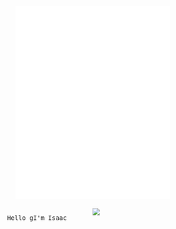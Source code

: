 <div align="center">
  <img src="assets/.inline_braille.svg" width="350" alt="braille art" />
  <br></br>

  <img align="right" width="50%" src="https://github-readme-stats.vercel.app/api?username=akuwuh&theme=radical&title_color=ff3068">
  <pre>Hello gI'm Isaac</pre>
  <br clear="both"></br>
</div>
  
<!--
<details>
  <summary>📕 Blog Posts</summary>
  <br />
</details>
</div>
-->




